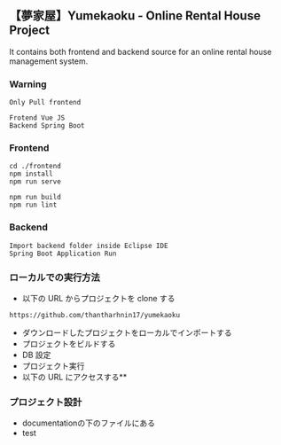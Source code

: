 ## 【夢家屋】Yumekaoku - Online Rental House Project
It contains both frontend and backend source for an online rental house management system.

### Warning
```
Only Pull frontend
```

```
Frotend Vue JS
Backend Spring Boot
```

### Frontend
```
cd ./frontend
npm install
npm run serve

npm run build
npm run lint
```

### Backend
```
Import backend folder inside Eclipse IDE
Spring Boot Application Run
```

### ローカルでの実行方法

- 以下の URL からプロジェクトを clone する

```
https://github.com/thantharhnin17/yumekaoku
```

- ダウンロードしたプロジェクトをローカルでインポートする
- プロジェクトをビルドする
- DB 設定
- プロジェクト実行
- 以下の URL にアクセスする\*\*

### プロジェクト設計
- documentationの下のファイルにある
- test
